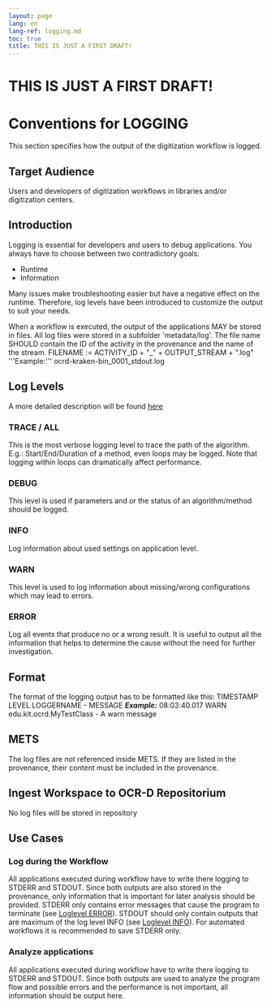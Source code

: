 ```yaml
---
layout: page
lang: en
lang-ref: logging.md
toc: true
title: THIS IS JUST A FIRST DRAFT!
---
```


# THIS IS JUST A FIRST DRAFT!

# Conventions for LOGGING
This section specifies how the output of the digitization workflow is logged.
## Target Audience
Users and developers of digitization workflows in libraries and/or digitization centers.
## Introduction
Logging is essential for developers and users to debug applications.
You always have to choose between two contradictory goals: 
- Runtime 
- Information 

Many issues make troubleshooting easier but have a negative effect on the runtime.
Therefore, log levels have been introduced to customize the output to suit your needs.

When a workflow is executed, the output of the applications MAY be stored in files.
All log files were stored in a subfolder 'metadata/log'.
The file name SHOULD contain the ID of the activity in the provenance and the name of the stream.
FILENAME := ACTIVITY_ID + "_" + OUTPUT_STREAM + ".log"
'''Example:''' ocrd-kraken-bin_0001_stdout.log

## Log Levels
A more detailed description will be found [here](https://stackoverflow.com/questions/2031163/when-to-use-the-different-log-levels/5278006#5278006)
### TRACE / ALL
This is the most verbose logging level to trace the path of the algorithm.
E.g.: Start/End/Duration of a method, even loops may be logged. 
Note that logging within loops can dramatically affect performance.
### DEBUG
This level is used if parameters and or the status of an algorithm/method should be logged. 
### INFO
Log information about used settings on application level.
### WARN
This level is used to log information about missing/wrong configurations which may lead to errors.
### ERROR
Log all events that produce no or a wrong result. 
It is useful to output all the information that helps to determine the cause without the need for further investigation.


## Format
The format of the logging output has to be formatted like this:
TIMESTAMP LEVEL LOGGERNAME - MESSAGE
***Example:***
08:03:40.017 WARN edu.kit.ocrd.MyTestClass - A warn message

## METS
The log files are not referenced inside METS.
If they are listed in the provenance, their content must be included in the provenance.

## Ingest Workspace to OCR-D Repositorium
No log files will be stored in repository

## Use Cases
### Log during the Workflow
All applications executed during workflow have to write there logging to STDERR and STDOUT.
Since both outputs are also stored in the provenance, only information that is important 
for later analysis should be provided.
STDERR only contains error messages that cause the program to terminate (see [Loglevel ERROR](#ERROR)).
STDOUT should only contain outputs that are maximum of the log level INFO (see [Loglevel INFO](#INFO)).
For automated workflows it is recommended to save STDERR only.

### Analyze applications
All applications executed during workflow have to write there logging to STDERR and STDOUT.
Since both outputs are used to analyze the program flow and possible errors and the performance 
is not important, all information should be output here.


